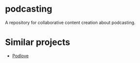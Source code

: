 # podcasting

A repository for collaborative content creation about podcasting.

# Similar projects

* [Podlove](https://podlove.org/about/)

